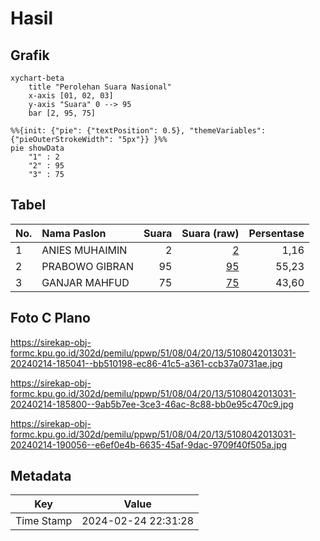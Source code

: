 # Hasil

## Grafik

```mermaid
xychart-beta
    title "Perolehan Suara Nasional"
    x-axis [01, 02, 03]
    y-axis "Suara" 0 --> 95
    bar [2, 95, 75]
```

```mermaid
%%{init: {"pie": {"textPosition": 0.5}, "themeVariables": {"pieOuterStrokeWidth": "5px"}} }%%
pie showData
    "1" : 2
    "2" : 95
    "3" : 75
```

## Tabel

| No. | Nama Paslon    | Suara | Suara (raw) | Persentase |
|:--- |:-------------- | -----:| -----------:| ----------:|
| 1   | ANIES MUHAIMIN | 2     | [2][p-1]    | 1,16       |
| 2   | PRABOWO GIBRAN | 95    | [95][p-2]   | 55,23      |
| 3   | GANJAR MAHFUD  | 75    | [75][p-3]   | 43,60      |


[p-1]: https://github.com/gigit-pemilu/pemilu-2024/blob/main/pilpres/hitung-suara/sub/51-bali/sub/08-buleleng/sub/04-banjar/sub/2013-banjar/sub/031-tps/sub/paslon-1.txt
[p-2]: https://github.com/gigit-pemilu/pemilu-2024/blob/main/pilpres/hitung-suara/sub/51-bali/sub/08-buleleng/sub/04-banjar/sub/2013-banjar/sub/031-tps/sub/paslon-2.txt
[p-3]: https://github.com/gigit-pemilu/pemilu-2024/blob/main/pilpres/hitung-suara/sub/51-bali/sub/08-buleleng/sub/04-banjar/sub/2013-banjar/sub/031-tps/sub/paslon-3.txt

## Foto C Plano

https://sirekap-obj-formc.kpu.go.id/302d/pemilu/ppwp/51/08/04/20/13/5108042013031-20240214-185041--bb510198-ec86-41c5-a361-ccb37a0731ae.jpg

https://sirekap-obj-formc.kpu.go.id/302d/pemilu/ppwp/51/08/04/20/13/5108042013031-20240214-185800--9ab5b7ee-3ce3-46ac-8c88-bb0e95c470c9.jpg

https://sirekap-obj-formc.kpu.go.id/302d/pemilu/ppwp/51/08/04/20/13/5108042013031-20240214-190056--e6ef0e4b-6635-45af-9dac-9709f40f505a.jpg


## Metadata

| Key        | Value               |
| ---------- | ------------------- |
| Time Stamp | 2024-02-24 22:31:28 |



